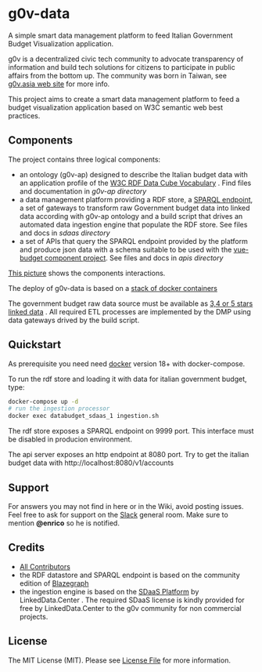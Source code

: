# g0v-data

A simple smart data management platform to feed Italian Government Budget Visualization application. 


g0v is a decentralized civic tech community to advocate transparency of information and build tech solutions 
for citizens to participate in public affairs from the bottom up. The community was born in Taiwan, see [g0v.asia web site](http://g0v.asia/) for more info.

This project aims to create a smart data management platform to feed a budget visualization application based on W3C semantic web best practices.

## Components

The project contains three logical components:

- an ontology (g0v-ap) designed to describe the Italian budget data with an application profile of the [W3C RDF Data Cube Vocabulary](https://www.w3.org/TR/vocab-data-cube) . Find files and documentation in *g0v-ap directory*
- a data management platform providing a RDF store, a [SPARQL endpoint](https://www.w3.org/TR/sparql11-overview), a set of gateways to transform raw Government budget data into linked data according with g0v-ap ontology and a build script that drives an automated data ingestion engine that populate the RDF store.  See files and docs in *sdaas directory*
- a set of APIs that query the SPARQL endpoint provided by the platform and produce json data with a schema suitable to be used with the [vue-budget component project](). See files and docs in *apis directory*
 
[This picture](https://www.draw.io/?lightbox=1&highlight=0000ff&edit=_blank&layers=1&nav=1&title=g0v-data-architecture.html#Uhttps%3A%2F%2Fdrive.google.com%2Fa%2Fe-artspace.com%2Fuc%3Fid%3D1Q2VSl5IL_K1qByiSzGDffSXiVbSRA1zl%26export%3Ddownload) shows the components interactions.

The deploy of g0v-data is based on a [stack of docker containers](https://www.draw.io/?lightbox=1&highlight=0000ff&edit=_blank&layers=1&nav=1&title=g0v-data-stack.html#Uhttps%3A%2F%2Fdrive.google.com%2Fa%2Fe-artspace.com%2Fuc%3Fid%3D1FEItM1NOMCzj03GxkXc_EE5SLnJ-oF_R%26export%3Ddownload)

The government budget raw data source must be available as [3,4 or 5 stars linked data](https://5stardata.info/en/) . All required ETL processes are implemented by the DMP using data gateways drived by the build script.


## Quickstart

As prerequisite you need need [docker](https://docs.docker.com/) version 18+ with docker-compose.

To run the rdf store and loading it with data for italian government budget, type:

```bash
docker-compose up -d
# run the ingestion processor
docker exec databudget_sdaas_1 ingestion.sh 
```

The rdf store exposes a SPARQL endpoint on 9999 port. This interface must be disabled in producion environment.

The api server exposes an http endpoint at 8080 port. Try to get the italian budget data with http://localhost:8080/v1/accounts



## Support

For answers you may not find in here or in the Wiki, avoid posting issues. Feel free to ask for support on the [Slack](https://linkeddatacenter.slack.com/) general room. Make sure to mention **@enrico** so he is notified.

## Credits

- [All Contributors](../../contributors)
- the RDF datastore and SPARQL endpoint  is based on the community edition of [Blazegraph](https://www.blazegraph.com/)
- the ingestion engine is based on the [SDaaS Platform](https://bitbucket.org/linkeddatacenter/sdaas/wiki/Home) by LinkedData.Center . The required SDaaS license is kindly provided for free by LinkedData.Center to the g0v community for non commercial projects.


## License

The MIT License (MIT). Please see [License File](LICENSE.md) for more information.

